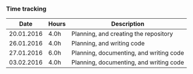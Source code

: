 ### Time tracking
   Date    | Hours | Description
      ---- | ----- | ------
20.01.2016 | 4.0h  | Planning, and creating the repository
26.01.2016 | 4.0h  | Planning, and writing code
27.01.2016 | 6.0h  | Planning, documenting, and writing code
03.02.2016 | 4.0h  | Planning, documenting, and writing code
